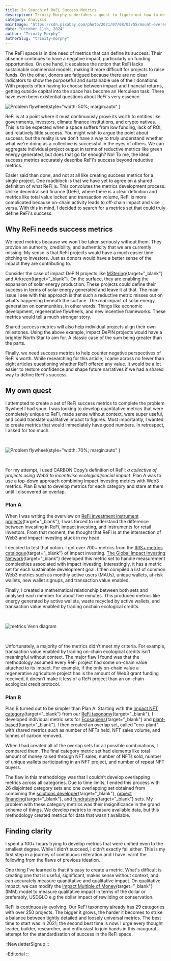 ```yaml
---
title: In Search of ReFi Success Metrics
description: Trinity Morphy undertakes a quest to figure out how to define the success of Web3 regenerative finance (ReFi).
category: Analysis
mainImage: "https://cdn.pixabay.com/photo/2021/07/08/03/55/mount-everest-6395759_1280.jpg"
date: "October 11th, 2024"
author: "Trinity Morphy"
authorSlug: "trinity-morphy"
---
```


The ReFi space is in dire need of metrics that can define its success. Their absence continues to have a negative impact, particularly on funding opportunities. On one hand, it escalates the notion that ReFi lacks sustainable commercial models, making it more difficult for projects to raise funds. On the other, donors are fatigued because there are no clear indicators to show the purposeful and sustainable use of their donations. With projects often having to choose between impact and financial returns, getting outside capital into the space has become an Herculean task. There have even been existential questions about ReFi's very essence. 

![Problem flywheel](/images/success-metrics-article-1.jpeg){style="width: 50%; margin:auto" }

ReFi is at a point where it must continuously prove its worth to entities like governments, investors, climate finance institutions, and crypto natives. This is to be expected when a space suffers from low funding, lack of ROI, and relatively little success. You might wish to argue the point about success, but the reality is we don't have a way to truly understand whether what we're doing as a collective is successful in the eyes of others. We can aggregate individual project output in terms of reductive metrics like green energy generated, but does that go far enough? No! To me, the ideal success metrics accurately describe ReFi's success beyond reductive metrics.

Easier said than done, and not at all like creating success metrics for a single project. One roadblock is that we have yet to agree on a shared definition of what ReFi is. This convolutes the metrics development process. Unlike decentralised finance (DeFi), where there is a clear definition and metrics like total value locked and transaction volume, ReFi is more complicated because on-chain activity leads to off-chain impact and vice versa. With this in mind, I decided to search for a metrics set that could truly define ReFi's success.

## Why ReFi needs success metrics

We need metrics because we won’t be taken seriously without them. They provide an authority, credibility, and authenticity that we are currently missing. My sense is that ReFi projects would have a much easier time pitching to investors. Just as donors would have a better sense of the impact they are contributing to.

Consider the case of impact DePIN projects like [M3tering](/project/m3tering/){target="_blank"} and [Arkreen](/project/arkreen/){target="_blank"}. On the surface, they are enabling the expansion of solar energy production. These projects could define their success in terms of solar energy generated and leave it at that. The main issue I see with this approach is that such a reductive metric misses out on what's happening beneath the surface. The *real* impact of solar energy generation on communities, in other words. Things like economic development, regenerative flywheels, and new incentive frameworks. These metrics would tell a much stronger story.

Shared success metrics will also help individual projects align their own milestones. Using the above example, impact DePIN projects would have a brighter North Star to aim for. A classic case of the sum being greater than the parts.

Finally, we need success metrics to help counter negative perspectives of ReFi's worth. While researching for this article, I came across no fewer than eight articles questioning whether ReFi offered any value. It would be a lot easier to restore confidence and shape future narratives if we had a shared way to define ReFi's success.

## My own quest

I attempted to create a set of ReFi success metrics to complete the problem flywheel I had spun. I was looking to develop quantitative metrics that were completely unique to ReFi, made sense without context, were super useful, and could translate qualitative impact to figures. Most importantly, I wanted to create metrics that would immediately have good numbers. In retrospect, I asked for too much. 

<br>

![Problem flywheel](/images/success-metrics-article-2.png){style="width: 70%; margin:auto" }

<br>

For my attempt, I used CARBON Copy’s definition of ReFi: *a collective of projects using Web3 to incentivise ecological/social impact*. Plan A was to use a top-down approach combining impact investing metrics with Web3 metrics. Plan B was to develop metrics for each category and stare at them until I discovered an overlap.

### Plan A

When I was writing the overview on [ReFi investment instrument projects](/features/overview-investment-instrument-projects/){target="_blank"}, I was forced to understand the difference between investing in ReFi, impact investing, and instruments for retail investors. From that moment, the thought that ReFi is at the intersection of Web3 and impact investing stuck in my head.

I decided to test that notion. I got over 700+ metrics from the [IRIS+ metrics catalogue](https://iris.thegiin.org/metrics/){target="_blank"} of impact investing. [The Global Impact Investing Network](https://thegiin.org/){target="_blank"} developed this metric set to handle measurement complexities associated with impact investing. Interestingly, it has a metric set for each sustainable development goal. I then compiled a list of common Web3 metrics such as monthly active users (MAUs), unique wallets, at-risk wallets, new wallet signups, and transaction value enabled.

Finally, I created a mathematical relationship between both sets and analysed each member for about five minutes. This produced metrics like energy generated by active wallets, waste recycled by active wallets, and transaction value enabled by trading onchain ecological credits.

<br>

![metrics Venn diagram](/images/success-metrics-article-3.png)

<br>

Unfortunately, a majority of the metrics didn’t meet my criteria. For example, transaction value enabled by trading on-chain ecological credits isn’t meaningful without context. The major flaw I found was that the methodology assumed every ReFi project had some on-chain value attached to its impact. For example, if the only on-chain value a regenerative agriculture project has is the amount of Web3 grant funding received, it doesn’t make it less of a ReFi project than an on-chain ecological credit protocol.

### Plan B

Plan B turned out to be simpler than Plan A. Starting with the [Impact NFT category](/projects/categories/impact-nfts/){target="_blank"} from our [ReFi taxonomy](/landscape/){target="_blank"}, I developed individual metric sets for [Ecosapiens](/project/ecosapiens/){target="_blank"} and [plant-based](/project/plant-based/){target="_blank"}. I then created an overlap set, called "eco-plant" with shared metrics such as number of NFTs held, NFT sales volume, and tonnes of carbon removed.

When I had created all of the overlap sets for all possible combinations, I compared them. The final category metric set had elements like total amount of money raised through NFT sales, number of NFTs sold, number of unique wallets participating in an NFT project, and number of repeat NFT buyers.

The flaw in this methodology was that I couldn’t develop overlapping metrics across all categories. Due to time limits, I ended this process with 26 disjointed category sets and one overlapping set obtained from combining the [solutions developer](/projects/categories/solutions-developer/){target="_blank"}, [project financing](/projects/categories/project-financing/){target="_blank"}, and [fundraising](/projects/categories/fundraising/){target="_blank"} sets. My problem with these category metrics was their insignificance in the grand scheme of things. We develop metrics to measure available data, but this methodology created metrics for data that wasn't available.

## Finding clarity

I spent a 100+ hours trying to develop metrics that were unified even to the smallest degree. While I didn’t succeed, I didn't exactly fail either. This is my first step in a journey of continuous reiteration and I have learnt the following from the flaws of previous ideation. 

One thing I've learned is that it's easy to create a metric. What's difficult is creating one that is useful, significant, makes sense without context, and can accurately measure quantitative and qualitative impact. On qualitative impact, we can modify the [Impact Multiple of Money](https://www.bridgespan.org/insights/calculating-the-value-of-impact-investing){target="_blank"} (IMM) model to measure qualitative impact in terms of the dollar or preferably, USDGLO e.g the dollar impact of rewilding or conservation.

ReFi is continuously evolving. Our ReFi taxonomy already has 29 categories with over 250 projects. The bigger it grows, the harder it becomes to strike a balance between tightly detailed and loosely universal metrics. The best time to start was in 2021; the second best time is now. I urge every thought leader, builder, researcher, and enthusiast to join hands in this inaugural attempt for the standardisation of success in the ReFi space. 

::NewsletterSignup
::

::Editorial
::
